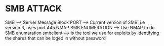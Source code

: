 # SMB ATTACK

SMB --> Server Message Block
PORT --> Current version of SMB, i.e version 3, uses port 445
NMAP SMB ENUMERATION --> Use NMAP to do SMB enumaration
smbclient --> is the tool we use for exploits by identifying the shares that can be loged in without password

